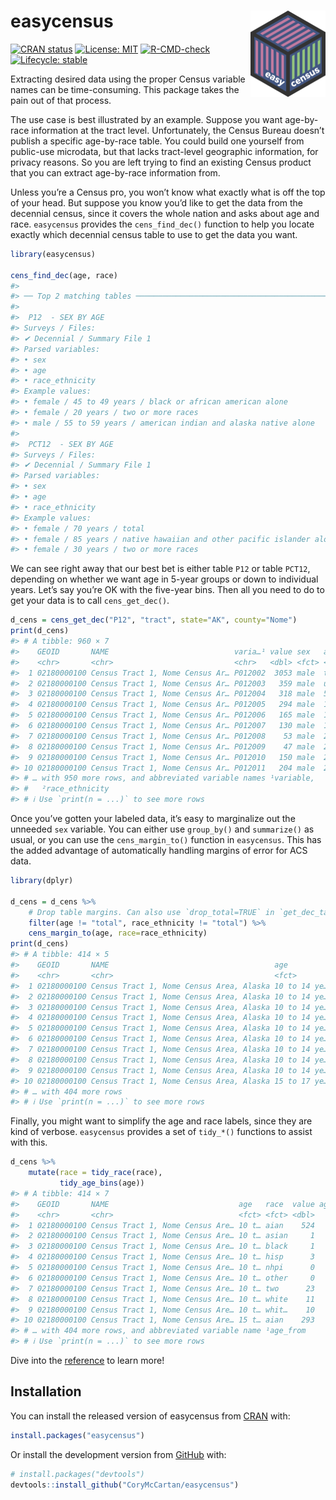 
<!-- README.md is generated from README.Rmd. Please edit that file -->

# **easycensus** <a href="https://corymccartan.com/easycensus/"><img src="man/figures/logo.png" align="right" height="138" /></a>

<!-- badges: start -->

[![CRAN
status](https://www.r-pkg.org/badges/version/easycensus)](https://CRAN.R-project.org/package=easycensus)
[![License:
MIT](https://img.shields.io/badge/License-MIT-yellow.svg)](https://opensource.org/licenses/MIT)
[![R-CMD-check](https://github.com/CoryMcCartan/easycensus/actions/workflows/R-CMD-check.yaml/badge.svg)](https://github.com/CoryMcCartan/easycensus/actions/workflows/R-CMD-check.yaml)
[![Lifecycle:
stable](https://img.shields.io/badge/lifecycle-stable-brightgreen.svg)](https://lifecycle.r-lib.org/articles/stages.html#stable)
<!-- badges: end -->

Extracting desired data using the proper Census variable names can be
time-consuming. This package takes the pain out of that process.

The use case is best illustrated by an example. Suppose you want
age-by-race information at the tract level. Unfortunately, the Census
Bureau doesn’t publish a specific age-by-race table. You could build one
yourself from public-use microdata, but that lacks tract-level
geographic information, for privacy reasons. So you are left trying to
find an existing Census product that you can extract age-by-race
information from.

Unless you’re a Census pro, you won’t know what exactly what is off the
top of your head. But suppose you know you’d like to get the data from
the decennial census, since it covers the whole nation and asks about
age and race. `easycensus` provides the `cens_find_dec()` function to
help you locate exactly which decennial census table to use to get the
data you want.

``` r
library(easycensus)

cens_find_dec(age, race)
#> 
#> ── Top 2 matching tables ───────────────────────────────────────────────────────
#> 
#>  P12  - SEX BY AGE
#> Surveys / Files:
#> ✔ Decennial / Summary File 1
#> Parsed variables:
#> • sex
#> • age
#> • race_ethnicity
#> Example values:
#> • female / 45 to 49 years / black or african american alone
#> • female / 20 years / two or more races
#> • male / 55 to 59 years / american indian and alaska native alone
#> 
#>  PCT12  - SEX BY AGE
#> Surveys / Files:
#> ✔ Decennial / Summary File 1
#> Parsed variables:
#> • sex
#> • age
#> • race_ethnicity
#> Example values:
#> • female / 70 years / total
#> • female / 85 years / native hawaiian and other pacific islander alone
#> • female / 30 years / two or more races
```

We can see right away that our best bet is either table `P12` or table
`PCT12`, depending on whether we want age in 5-year groups or down to
individual years. Let’s say you’re OK with the five-year bins. Then all
you need to do to get your data is to call `cens_get_dec()`.

``` r
d_cens = cens_get_dec("P12", "tract", state="AK", county="Nome")
print(d_cens)
#> # A tibble: 960 × 7
#>    GEOID       NAME                            varia…¹ value sex   age   race_…²
#>    <chr>       <chr>                           <chr>   <dbl> <fct> <fct> <fct>  
#>  1 02180000100 Census Tract 1, Nome Census Ar… P012002  3053 male  total total  
#>  2 02180000100 Census Tract 1, Nome Census Ar… P012003   359 male  unde… total  
#>  3 02180000100 Census Tract 1, Nome Census Ar… P012004   318 male  5 to… total  
#>  4 02180000100 Census Tract 1, Nome Census Ar… P012005   294 male  10 t… total  
#>  5 02180000100 Census Tract 1, Nome Census Ar… P012006   165 male  15 t… total  
#>  6 02180000100 Census Tract 1, Nome Census Ar… P012007   130 male  18 a… total  
#>  7 02180000100 Census Tract 1, Nome Census Ar… P012008    53 male  20 y… total  
#>  8 02180000100 Census Tract 1, Nome Census Ar… P012009    47 male  21 y… total  
#>  9 02180000100 Census Tract 1, Nome Census Ar… P012010   150 male  22 t… total  
#> 10 02180000100 Census Tract 1, Nome Census Ar… P012011   204 male  25 t… total  
#> # … with 950 more rows, and abbreviated variable names ¹​variable,
#> #   ²​race_ethnicity
#> # ℹ Use `print(n = ...)` to see more rows
```

Once you’ve gotten your labeled data, it’s easy to marginalize out the
unneeded `sex` variable. You can either use `group_by()` and
`summarize()` as usual, or you can use the `cens_margin_to()` function
in `easycensus`. This has the added advantage of automatically handling
margins of error for ACS data.

``` r
library(dplyr)

d_cens = d_cens %>%
    # Drop table margins. Can also use `drop_total=TRUE` in `get_dec_table()`
    filter(age != "total", race_ethnicity != "total") %>%
    cens_margin_to(age, race=race_ethnicity)
print(d_cens)
#> # A tibble: 414 × 5
#>    GEOID       NAME                                     age          race  value
#>    <chr>       <chr>                                    <fct>        <fct> <dbl>
#>  1 02180000100 Census Tract 1, Nome Census Area, Alaska 10 to 14 ye… amer…   524
#>  2 02180000100 Census Tract 1, Nome Census Area, Alaska 10 to 14 ye… asia…     1
#>  3 02180000100 Census Tract 1, Nome Census Area, Alaska 10 to 14 ye… blac…     1
#>  4 02180000100 Census Tract 1, Nome Census Area, Alaska 10 to 14 ye… hisp…     3
#>  5 02180000100 Census Tract 1, Nome Census Area, Alaska 10 to 14 ye… nati…     0
#>  6 02180000100 Census Tract 1, Nome Census Area, Alaska 10 to 14 ye… some…     0
#>  7 02180000100 Census Tract 1, Nome Census Area, Alaska 10 to 14 ye… two …    23
#>  8 02180000100 Census Tract 1, Nome Census Area, Alaska 10 to 14 ye… whit…    11
#>  9 02180000100 Census Tract 1, Nome Census Area, Alaska 10 to 14 ye… whit…    10
#> 10 02180000100 Census Tract 1, Nome Census Area, Alaska 15 to 17 ye… amer…   293
#> # … with 404 more rows
#> # ℹ Use `print(n = ...)` to see more rows
```

Finally, you might want to simplify the age and race labels, since they
are kind of verbose. `easycensus` provides a set of `tidy_*()` functions
to assist with this.

``` r
d_cens %>%
    mutate(race = tidy_race(race),
           tidy_age_bins(age))
#> # A tibble: 414 × 7
#>    GEOID       NAME                             age   race  value age_f…¹ age_to
#>    <chr>       <chr>                            <fct> <fct> <dbl>   <dbl>  <dbl>
#>  1 02180000100 Census Tract 1, Nome Census Are… 10 t… aian    524      10     14
#>  2 02180000100 Census Tract 1, Nome Census Are… 10 t… asian     1      10     14
#>  3 02180000100 Census Tract 1, Nome Census Are… 10 t… black     1      10     14
#>  4 02180000100 Census Tract 1, Nome Census Are… 10 t… hisp      3      10     14
#>  5 02180000100 Census Tract 1, Nome Census Are… 10 t… nhpi      0      10     14
#>  6 02180000100 Census Tract 1, Nome Census Are… 10 t… other     0      10     14
#>  7 02180000100 Census Tract 1, Nome Census Are… 10 t… two      23      10     14
#>  8 02180000100 Census Tract 1, Nome Census Are… 10 t… white    11      10     14
#>  9 02180000100 Census Tract 1, Nome Census Are… 10 t… whit…    10      10     14
#> 10 02180000100 Census Tract 1, Nome Census Are… 15 t… aian    293      15     17
#> # … with 404 more rows, and abbreviated variable name ¹​age_from
#> # ℹ Use `print(n = ...)` to see more rows
```

Dive into the
[reference](https://corymccartan.com/easycensus/reference/) to learn
more!

## Installation

You can install the released version of easycensus from
[CRAN](https://CRAN.R-project.org) with:

``` r
install.packages("easycensus")
```

Or install the development version from [GitHub](https://github.com/)
with:

``` r
# install.packages("devtools")
devtools::install_github("CoryMcCartan/easycensus")
```
